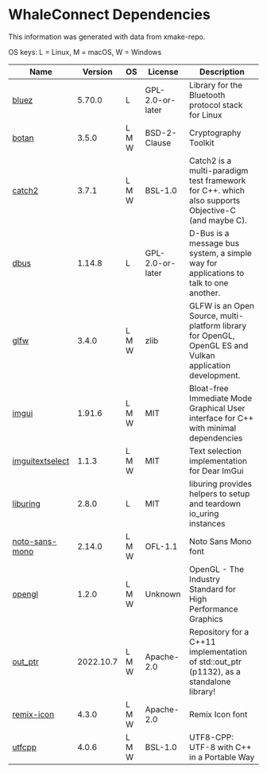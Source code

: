 # WhaleConnect Dependencies

This information was generated with data from xmake-repo.

OS keys: L = Linux, M = macOS, W = Windows

| Name | Version | OS | License | Description |
| --- | --- | --- | --- | --- |
| [bluez](http://www.bluez.org) | 5.70.0 | L | GPL-2.0-or-later | Library for the Bluetooth protocol stack for Linux |
| [botan](https://botan.randombit.net) | 3.5.0 | L M W | BSD-2-Clause | Cryptography Toolkit |
| [catch2](https://github.com/catchorg/Catch2) | 3.7.1 | L M W | BSL-1.0 | Catch2 is a multi-paradigm test framework for C++. which also supports Objective-C (and maybe C).  |
| [dbus](https://www.freedesktop.org/wiki/Software/dbus/) | 1.14.8 | L | GPL-2.0-or-later | D-Bus is a message bus system, a simple way for applications to talk to one another. |
| [glfw](https://www.glfw.org/) | 3.4.0 | L M W | zlib | GLFW is an Open Source, multi-platform library for OpenGL, OpenGL ES and Vulkan application development. |
| [imgui](https://github.com/ocornut/imgui) | 1.91.6 | L M W | MIT | Bloat-free Immediate Mode Graphical User interface for C++ with minimal dependencies |
| [imguitextselect](https://github.com/AidanSun05/ImGuiTextSelect) | 1.1.3 | L M W | MIT | Text selection implementation for Dear ImGui |
| [liburing](https://github.com/axboe/liburing) | 2.8.0 | L | MIT | liburing provides helpers to setup and teardown io_uring instances |
| [noto-sans-mono](https://github.com/notofonts/notofonts.github.io) | 2.14.0 | L M W | OFL-1.1 | Noto Sans Mono font |
| [opengl](https://opengl.org/) | 1.2.0 | L M W | Unknown | OpenGL - The Industry Standard for High Performance Graphics |
| [out_ptr](https://github.com/soasis/out_ptr) | 2022.10.7 | L M W | Apache-2.0 | Repository for a C++11 implementation of std::out_ptr (p1132), as a standalone library! |
| [remix-icon](https://github.com/Remix-Design/RemixIcon) | 4.3.0 | L M W | Apache-2.0 | Remix Icon font |
| [utfcpp](https://github.com/nemtrif/utfcpp) | 4.0.6 | L M W | BSL-1.0 | UTF8-CPP: UTF-8 with C++ in a Portable Way |
